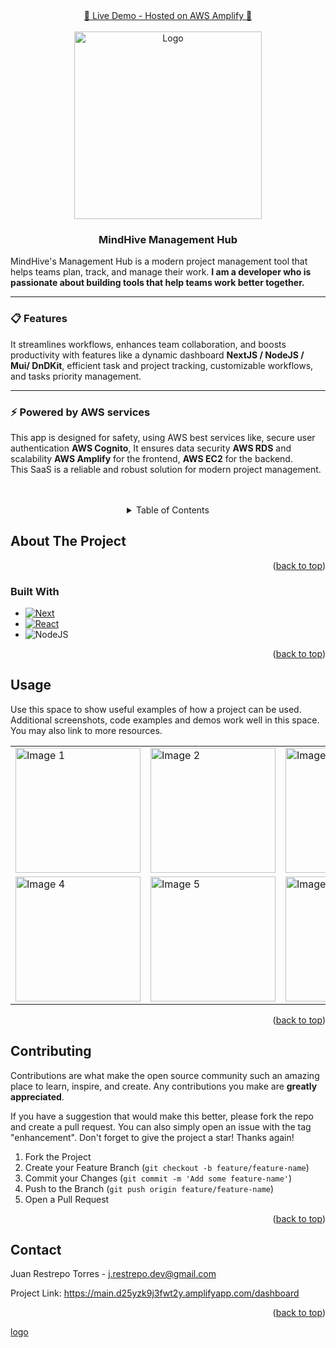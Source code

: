 <!-- PROJECT LOGO -->
<div align="center">
  <a href="https://main.d25yzk9j3fwt2y.amplifyapp.com/dashboard">🚀 Live Demo - Hosted on AWS Amplify 🚀</a>
</div>
<br />
<div align="center">
    <a href="https://github.com/JuanR-T/nextjs-node-project-management-app">
        <img src="https://github.com/user-attachments/assets/7160755c-f34d-4bfc-96a4-23f9105d72ec" alt="Logo" width="300" height="300" />
    </a>
</div>
<div align="left">
  <h3 align="center">MindHive Management Hub</h3>
  <p className="mb-4 font-normal dark:text-white">
      MindHive's Management Hub is a modern project management tool that helps teams plan, track, and manage their work.
      <strong> I am a developer who is passionate about building tools that help teams work better together.</strong>
      <br />
      <hr></hr>
      <h3 className="py-4 font-bold text-slate-900 dark:text-white">📋 Features</h3>
      It streamlines workflows, enhances team collaboration, and boosts productivity with features like a dynamic dashboard <strong>NextJS / NodeJS / Mui/ DnDKit</strong>, efficient task and project tracking, customizable workflows, and tasks priority management.
      <br />
      <hr></hr>
      <h3 className="py-4 font-bold text-slate-900 dark:text-white">⚡️ Powered by AWS services</h3>
      This app is designed for safety, using AWS best services like, secure user authentication <strong>AWS Cognito</strong>,
      It ensures data security <strong>AWS RDS</strong> and scalability <strong>AWS Amplify</strong> for the frontend, <strong>AWS EC2</strong> for the backend.
      <br />
      This SaaS is a reliable and robust solution for modern project management.
  </p>
</div>
<br />
<br />
<!-- TABLE OF CONTENTS -->
<details align="center">
  <summary>Table of Contents</summary>
  <ol>
    <li>
      <a href="#about-the-project">About The Project</a>
      <ul>
        <li><a href="#built-with">Built With</a></li>
      </ul>
    </li>
    <li>
      <ul>
        <li><a href="#prerequisites">Prerequisites</a></li>
        <li><a href="#installation">Installation</a></li>
      </ul>
    </li>
    <li><a href="#usage">Usage</a></li>
    <li><a href="#contribution">Contribution</a></li>
    <li><a href="#contact">Contact</a></li>
  </ol>
</details>
<!-- ABOUT THE PROJECT -->

## About The Project

<p align="right">(<a href="#readme-top">back to top</a>)</p>

### Built With

* [![Next][Next.js]][Next-url]
* [![React][React.js]][React-url]
* ![NodeJS](https://img.shields.io/badge/node.js-6DA55F?style=for-the-badge&logo=node.js&logoColor=white)

<p align="right">(<a href="#readme-top">back to top</a>)</p>

<!-- USAGE EXAMPLES -->
## Usage

Use this space to show useful examples of how a project can be used. Additional screenshots, code examples and demos work well in this space. You may also link to more resources.

<table align="center">
  <tr>
    <td><img src="https://github.com/user-attachments/assets/ea7446b8-80c1-453b-967b-5c71c83b735a" alt="Image 1" width="200"/></td>
    <td><img src="https://github.com/user-attachments/assets/ea7446b8-80c1-453b-967b-5c71c83b735a" alt="Image 2" width="200"/></td>
    <td><img src="https://github.com/user-attachments/assets/ea7446b8-80c1-453b-967b-5c71c83b735a" alt="Image 3" width="200"/></td>
  </tr>
  <tr>
    <td><img src="https://github.com/user-attachments/assets/ea7446b8-80c1-453b-967b-5c71c83b735a" alt="Image 4" width="200"/></td>
    <td><img src="https://github.com/user-attachments/assets/ea7446b8-80c1-453b-967b-5c71c83b735a" alt="Image 5" width="200"/></td>
    <td><img src="https://github.com/user-attachments/assets/ea7446b8-80c1-453b-967b-5c71c83b735a" alt="Image 6" width="200"/></td>
  </tr>
</table>

<p align="right">(<a href="#readme-top">back to top</a>)</p>

<!-- CONTRIBUTING -->
## Contributing

Contributions are what make the open source community such an amazing place to learn, inspire, and create. Any contributions you make are **greatly appreciated**.

If you have a suggestion that would make this better, please fork the repo and create a pull request. You can also simply open an issue with the tag "enhancement".
Don't forget to give the project a star! Thanks again!

1. Fork the Project
2. Create your Feature Branch (`git checkout -b feature/feature-name`)
3. Commit your Changes (`git commit -m 'Add some feature-name'`)
4. Push to the Branch (`git push origin feature/feature-name`)
5. Open a Pull Request

<p align="right">(<a href="#readme-top">back to top</a>)</p>

<!-- CONTACT -->
## Contact

Juan Restrepo Torres - j.restrepo.dev@gmail.com

Project Link: https://main.d25yzk9j3fwt2y.amplifyapp.com/dashboard

<p align="right">(<a href="#readme-top">back to top</a>)</p>



<!-- MARKDOWN LINKS & IMAGES -->
<!-- https://www.markdownguide.org/basic-syntax/#reference-style-links -->
[contributors-shield]: https://img.shields.io/github/contributors/JuanR-T/nextjs-node-project-management-app.svg?style=for-the-badge
[contributors-url]: https://github.com/JuanR-T/nextjs-node-project-management-app/graphs/contributors
[forks-shield]: https://img.shields.io/github/forks/JuanR-T/nextjs-node-project-management-app.svg?style=for-the-badge
[forks-url]: https://github.com/JuanR-T/nextjs-node-project-management-app/
[stars-shield]: https://img.shields.io/github/stars/JuanR-T/nextjs-node-project-management-app
[stars-url]: https://github.com/JuanR-T/nextjs-node-project-management-app/
[issues-shield]: https://img.shields.io/github/issues/JuanR-T/nextjs-node-project-management-app.svg?style=for-the-badge
[issues-url]: https://github.com/JuanR-T/nextjs-node-project-management-app/issues
[license-shield]: https://img.shields.io/github/license/JuanR-T/nextjs-node-project-management-app.svg?style=for-the-badge
[license-url]: https://github.com/JuanR-T/nextjs-node-project-management-app/blob/master/LICENSE.txt
[linkedin-shield]: https://img.shields.io/badge/-LinkedIn-black.svg?style=for-the-badge&logo=linkedin&colorB=555
[linkedin-url]: https://www.linkedin.com/in/juan-r-3699b51aa/
[product-screenshot]: images/screenshot.png
[Next.js]: https://img.shields.io/badge/next.js-000000?style=for-the-badge&logo=nextdotjs&logoColor=white
[Next-url]: https://nextjs.org/
[React.js]: https://img.shields.io/badge/React-20232A?style=for-the-badge&logo=react&logoColor=61DAFB
[React-url]: https://reactjs.org/
[Node.js]: https://img.shields.io/badge/nodedotjs
[Vue.js]: https://img.shields.io/badge/Vue.js-35495E?style=for-the-badge&logo=vuedotjs&logoColor=4FC08D
[Vue-url]: https://vuejs.org/
[Angular.io]: https://img.shields.io/badge/Angular-DD0031?style=for-the-badge&logo=angular&logoColor=white
[Angular-url]: https://angular.io/
[Svelte.dev]: https://img.shields.io/badge/Svelte-4A4A55?style=for-the-badge&logo=svelte&logoColor=FF3E00
[Svelte-url]: https://svelte.dev/
[Laravel.com]: https://img.shields.io/badge/Laravel-FF2D20?style=for-the-badge&logo=laravel&logoColor=white
[Laravel-url]: https://laravel.com
[Bootstrap.com]: https://img.shields.io/badge/Bootstrap-563D7C?style=for-the-badge&logo=bootstrap&logoColor=white
[Bootstrap-url]: https://getbootstrap.com
[JQuery.com]: https://img.shields.io/badge/jQuery-0769AD?style=for-the-badge&logo=jquery&logoColor=white
[JQuery-url]: https://jquery.com 
[logo](https://github.com/user-attachments/assets/00e8e656-1825-41ea-b2f7-464c2490ebe1)<?xml version="1.0" standalone="no"?>

